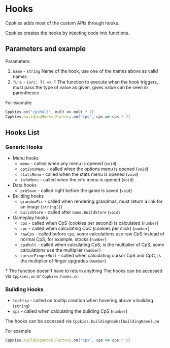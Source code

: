 # Hooks

Cppkies adds most of the custom APIs through hooks.

Cppkies creates the hooks by injecting code into functions.

## Parameters and example

Parameters:

1. `name` - `string` Name of the hook, use one of the names above as valid names
2. `func` - `(src: T) => T` The function to execute when the hook triggers, must pass the type of value as given, gives value can be seen in parentheses

For example:

```ts
Cppkies.on("cpsMult", mult => mult * 2)
Cppkies.buildingHooks.Factory.on("cps", cps => cps * 2)
```

## Hooks List

### Generic Hooks

- Menu hooks
  - `menu` - called when any menu is opened (`void`)
  - `optionsMenu` - called when the options menu is opened (`void`)
  - `statsMenu` - called when the stats menu is opened (`void`)
  - `infoMenu` - called when the info menu is opened (`void`)
- Data hooks
  - `preSave` - called right before the game is saved (`void`)
    <!-- `reset` - called when a save is wiped, first parameter is if the reset is hard (`boolean`\*) -->
- Building hooks
  - `grandmaPic` - called when rendering grandmas, must return a link for an image (`string[]`)
  - `buildStore` - called after `Game.BuildStore` (`void`)
- Gameplay hooks
  - `cps` - called when CpS (cookies per second) is calculated (`number`)
  - `cpc` - called when calculating CpC (cookies per click) (`number`)
  - `rawCps` - called before `cps`, some calculations use raw CpS instead of normal CpS, for example, stocks (`number`)
  - `cpsMult` - called when calculating CpS, is the multiplier of CpS, some calculations use the multiplier (`number`)
  - `cursorFingerMult` - called when calculating cursor CpS and CpC, is the multiplier of finger upgrades (`number`)

\* The function doesn't have to return anything
The hooks can be accessed via `Cppkies.on` or `Cppkies.hooks.on`

### Building Hooks

- `tooltip` - called on tooltip creation when hovering above a building (`string`)
- `cps` - called when calculating the building CpS (`number`)

The hooks can be accessed via `Cppkies.buildingHooks[buildingName].on`

For example

```ts
Cppkies.buildingHooks.Factory.on("cps", cps => cps * 2)
```
